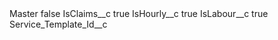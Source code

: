 <?xml version="1.0" encoding="UTF-8"?>
<CustomMetadata xmlns="http://soap.sforce.com/2006/04/metadata" xmlns:xsi="http://www.w3.org/2001/XMLSchema-instance" xmlns:xsd="http://www.w3.org/2001/XMLSchema">
    <label>Master</label>
    <protected>false</protected>
    <values>
        <field>IsClaims__c</field>
        <value xsi:type="xsd:boolean">true</value>
    </values>
    <values>
        <field>IsHourly__c</field>
        <value xsi:type="xsd:boolean">true</value>
    </values>
    <values>
        <field>IsLabour__c</field>
        <value xsi:type="xsd:boolean">true</value>
    </values>
    <values>
        <field>Service_Template_Id__c</field>
        <value xsi:nil="true"/>
    </values>
</CustomMetadata>
